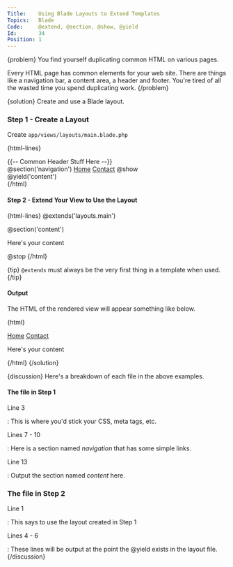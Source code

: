 ```yaml
---
Title:    Using Blade Layouts to Extend Templates
Topics:   Blade
Code:     @extend, @section, @show, @yield
Id:       34
Position: 1
---
```


{problem}
You find yourself duplicating common HTML on various pages.

Every HTML page has common elements for your web site. There are things like a navigation bar, a content area, a header and footer. You're tired of all the wasted time you spend duplicating work.
{/problem}

{solution}
Create and use a Blade layout.

### Step 1 - Create a Layout

Create `app/views/layouts/main.blade.php`

{html-lines}
<html>
  <head>
    {{-- Common Header Stuff Here --}}
  </head>
  <body>
    <div class="navigation">
      @section('navigation')
        <a href="/">Home</a>
        <a href="/contact">Contact</a>
      @show
    </div>
    <div class="container">
      @yield('content')
    </div>
  </body>
</html>
{/html}

#### Step 2 - Extend Your View to Use the Layout

{html-lines}
@extends('layouts.main')

@section('content')
  <p>
    Here's your content
  </p>
@stop
{/html}

{tip}
`@extends` must always be the very first thing in a template when used.
{/tip}

#### Output

The HTML of the rendered view will appear something like below.

{html}
<html>
  <head>
  </head>
  <body>
    <div class="navigation">
        <a href="/">Home</a>
        <a href="/contact">Contact</a>
    </div>
    <div class="container">
  <p>
    Here's your content
  </p>
    </div>
  </body>
</html>
{/html}
{/solution}

{discussion}
Here's a breakdown of each file in the above examples.

#### The file in Step 1

Line 3

: This is where you'd stick your CSS, meta tags, etc.

Lines 7 - 10

: Here is a section named *navigation* that has some simple links.

Line 13

: Output the section named *content* here.


### The file in Step 2

Line 1

: This says to use the layout created in Step 1

Lines 4 - 6

: These lines will be output at the point the @yield exists in the layout file.
{/discussion}
